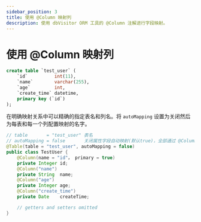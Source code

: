 ```yaml
---
sidebar_position: 3
title: 使用 @Column 映射列
description: 使用 dbVisitor ORM 工具的 @Column 注解进行字段映射。
---
```


# 使用 @Column 映射列

```sql title='有如下表'
create table `test_user` (
    `id`          int(11),
    `name`        varchar(255),
    `age`         int,
    `create_time` datetime,
    primary key (`id`)
);
```

在明确映射关系中可以精确的指定表名和列名。将 `autoMapping` 设置为关闭然后为每表和每一个列配置映射的名字。

```java {3,5,7,9,11}
// table       = "test_user" 表名
// autoMapping = false       关闭属性字段自动映射(默认true)，全部通过 @Column 配置
@Table(table = "test_user", autoMapping = false) 
public class TestUser {
    @Column(name = "id"， primary = true)
    private Integer id;
    @Column("name")
    private String  name;
    @Column("age")
    private Integer age;
    @Column("create_time")
    private Date    createTime;

    // getters and setters omitted
}
```
